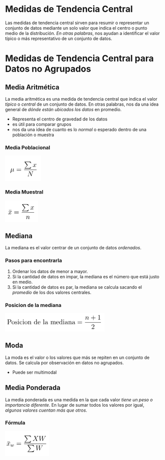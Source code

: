 # Medidas de Tendencia Central
Las medidas de tendencia central sirven para resumir o representar un conjunto de datos mediante un solo valor que indica el centro o punto medio de la distribución.
*En otras palabras*, nos ayudan a identificar el valor típico o más representativo de un conjunto de datos.
# Medidas de Tendencia Central para Datos no Agrupados
## Media Aritmética
La media aritmética es una medida de tendencia central que indica el valor *típico* o *central* de un conjunto de datos. 
En otras palabras, nos da una idea general de *dónde están ubicados los datos* en promedio.
- Representa el centro de gravedad de los datos
- es útil para comparar grupos
- nos da una idea de cuanto es lo *normal* o esperado dentro de una población o muestra
### Media Poblacional
![Formula](images/media_poblacion.png)
### Media Muestral
![Formula](images/media_muestral.png)

## Mediana
La mediana es el valor centrar de un conjunto de datos *ordenados*.

### Pasos para encontrarla
1. Ordenar los datos de menor a mayor.
2. Si la cantidad de datos en impar, la mediana es el número que está justo en medio.
3. Si la cantidad de datos es par, la mediana se calcula sacando el *promedio* de los dos valores centrales.

### Posicion de la mediana
![Formula](images/posicion_mediana.png)

## Moda
La moda es el valor o los valores que más se repiten en un conjunto de datos.
Se calcula por observación en datos no agrupados.
- Puede ser multimodal

## Media Ponderada
La media ponderada es una medida en la que cada valor *tiene un peso o importancia diferente*.
En lugar de sumar todos los valores por igual, *algunos valores cuentan más que otros*.

### Fórmula
![Formula](images/media_ponderada.png)
